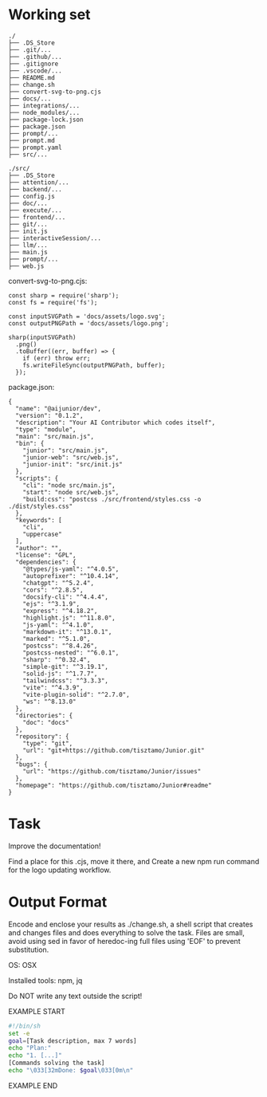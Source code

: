 # Working set

```
./
├── .DS_Store
├── .git/...
├── .github/...
├── .gitignore
├── .vscode/...
├── README.md
├── change.sh
├── convert-svg-to-png.cjs
├── docs/...
├── integrations/...
├── node_modules/...
├── package-lock.json
├── package.json
├── prompt/...
├── prompt.md
├── prompt.yaml
├── src/...

```
```
./src/
├── .DS_Store
├── attention/...
├── backend/...
├── config.js
├── doc/...
├── execute/...
├── frontend/...
├── git/...
├── init.js
├── interactiveSession/...
├── llm/...
├── main.js
├── prompt/...
├── web.js

```
convert-svg-to-png.cjs:
```
const sharp = require('sharp');
const fs = require('fs');

const inputSVGPath = 'docs/assets/logo.svg';
const outputPNGPath = 'docs/assets/logo.png';

sharp(inputSVGPath)
  .png()
  .toBuffer((err, buffer) => {
    if (err) throw err;
    fs.writeFileSync(outputPNGPath, buffer);
  });

```

package.json:
```
{
  "name": "@aijunior/dev",
  "version": "0.1.2",
  "description": "Your AI Contributor which codes itself",
  "type": "module",
  "main": "src/main.js",
  "bin": {
    "junior": "src/main.js",
    "junior-web": "src/web.js",
    "junior-init": "src/init.js"
  },
  "scripts": {
    "cli": "node src/main.js",
    "start": "node src/web.js",
    "build:css": "postcss ./src/frontend/styles.css -o ./dist/styles.css"
  },
  "keywords": [
    "cli",
    "uppercase"
  ],
  "author": "",
  "license": "GPL",
  "dependencies": {
    "@types/js-yaml": "^4.0.5",
    "autoprefixer": "^10.4.14",
    "chatgpt": "^5.2.4",
    "cors": "^2.8.5",
    "docsify-cli": "^4.4.4",
    "ejs": "^3.1.9",
    "express": "^4.18.2",
    "highlight.js": "^11.8.0",
    "js-yaml": "^4.1.0",
    "markdown-it": "^13.0.1",
    "marked": "^5.1.0",
    "postcss": "^8.4.26",
    "postcss-nested": "^6.0.1",
    "sharp": "^0.32.4",
    "simple-git": "^3.19.1",
    "solid-js": "^1.7.7",
    "tailwindcss": "^3.3.3",
    "vite": "^4.3.9",
    "vite-plugin-solid": "^2.7.0",
    "ws": "^8.13.0"
  },
  "directories": {
    "doc": "docs"
  },
  "repository": {
    "type": "git",
    "url": "git+https://github.com/tisztamo/Junior.git"
  },
  "bugs": {
    "url": "https://github.com/tisztamo/Junior/issues"
  },
  "homepage": "https://github.com/tisztamo/Junior#readme"
}

```


# Task

Improve the documentation!

Find a place for this .cjs, move it there, and
Create a new npm run command for the logo updating workflow.


# Output Format

Encode and enclose your results as ./change.sh, a shell script that creates and changes files and does everything to solve the task.
Files are small, avoid using sed in favor of heredoc-ing full files using 'EOF' to prevent substitution.

OS: OSX

Installed tools: npm, jq


Do NOT write any text outside the script!

EXAMPLE START

```sh
#!/bin/sh
set -e
goal=[Task description, max 7 words]
echo "Plan:"
echo "1. [...]"
[Commands solving the task]
echo "\033[32mDone: $goal\033[0m\n"
```

EXAMPLE END

